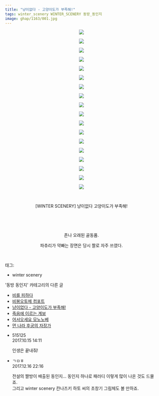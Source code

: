 ```yaml
---
title: "냥이없다 - 고양이도가 부족해!"
tags: winter_scenery WINTER_SCENERY 동방_동인지
image: ghap/1163/001.jpg
---
```

<div class="article">
<p style="text-align: center; clear: none; float: none;"><img src="{{ site.nasurl }}/ghap/1163/001.jpg"/></p>
<p style="text-align: center; clear: none; float: none;"><img src="{{ site.nasurl }}/ghap/1163/002.jpg"/></p>
<p style="text-align: center; clear: none; float: none;"><img src="{{ site.nasurl }}/ghap/1163/003.jpg"/></p>
<p style="text-align: center; clear: none; float: none;"><img src="{{ site.nasurl }}/ghap/1163/004.jpg"/></p>
<p style="text-align: center; clear: none; float: none;"><img src="{{ site.nasurl }}/ghap/1163/005.jpg"/></p>
<p style="text-align: center; clear: none; float: none;"><img src="{{ site.nasurl }}/ghap/1163/006.jpg"/></p>
<p style="text-align: center; clear: none; float: none;"><img src="{{ site.nasurl }}/ghap/1163/007.jpg"/></p>
<p style="text-align: center; clear: none; float: none;"><img src="{{ site.nasurl }}/ghap/1163/008.jpg"/></p>
<p style="text-align: center; clear: none; float: none;"><img src="{{ site.nasurl }}/ghap/1163/009.jpg"/></p>
<p style="text-align: center; clear: none; float: none;"><img src="{{ site.nasurl }}/ghap/1163/010.jpg"/></p>
<p style="text-align: center; clear: none; float: none;"><img src="{{ site.nasurl }}/ghap/1163/011.jpg"/></p>
<p style="text-align: center; clear: none; float: none;"><img src="{{ site.nasurl }}/ghap/1163/012.jpg"/></p>
<p style="text-align: center; clear: none; float: none;"><img src="{{ site.nasurl }}/ghap/1163/013.jpg"/></p>
<p style="text-align: center; clear: none; float: none;"><img src="{{ site.nasurl }}/ghap/1163/014.jpg"/></p>
<p style="text-align: center; clear: none; float: none;"><img src="{{ site.nasurl }}/ghap/1163/015.jpg"/></p>
<p style="text-align: center; clear: none; float: none;"><img src="{{ site.nasurl }}/ghap/1163/016.jpg"/></p>
<p style="text-align: center; clear: none; float: none;"><img src="{{ site.nasurl }}/ghap/1163/017.jpg"/></p>
<p style="text-align: center; clear: none; float: none;"><img src="{{ site.nasurl }}/ghap/1163/018.jpg"/></p>
<p style="text-align: center; clear: none; float: none;"><br/></p>
<p style="text-align: center; clear: none; float: none;">[WINTER SCENERY] 냥이없다 고양이도가 부족해!</p>
<p style="text-align: center; clear: none; float: none;"><br/></p>
<p style="text-align: center; clear: none; float: none;"><br/></p>
<p style="text-align: center; clear: none; float: none;">존나 오래된 골동품.</p>
<p style="text-align: center; clear: none; float: none;">파츄리가 약빠는 장면은 당시 짤로 자주 쓰였다.</p>
<p><br/></p>
</div><div class="tagTrail">
<p>태그: </p>
<ul>
<li>winter scenery</li>
</ul>
</div><div class="another">
<p>'동방 동인지' 카테고리의 다른 글</p>
<ul>
<li><a href="/2016-07-28-ghap_1166">비를 피하다</a></li>
<li><a href="/2016-07-28-ghap_1165">비봉오토메 컴포트</a></li>
<li><a href="/2016-07-28-ghap_1163">냥이없다 - 고양이도가 부족해!</a></li>
<li><a href="/2016-07-27-ghap_1162">죽음에 이르는 계보</a></li>
<li><a href="/2016-07-27-ghap_1161">어서오세요 모노노베</a></li>
<li><a href="/2016-07-27-ghap_1160">먼 나라 후궁의 자장가</a></li>
</ul>
</div><div class="cb_module cb_fluid">
<div class="cb_wrt cb_profile">
<div class="comment">
<ul>
<li class="cb_thumb_off" id="comment15105972">
<div class="cb_comment_area">
<div class="cb_info_area">
<div class="cb_section">
<span class="cb_nick_name">515125</span>
</div>
<div class="cb_section">
<span class="cb_date">2017.10.15 14:11 </span>
</div>
</div>
<div class="cb_dsc_comment">
<p class="cb_dsc">
											인생은 끝내줘!
										</p>
</div>
</div></li>
<li class="cb_thumb_off" id="comment15153547">
<div class="cb_comment_area">
<div class="cb_info_area">
<div class="cb_section">
<span class="cb_nick_name">ㄱㅁㅎ</span>
</div>
<div class="cb_section">
<span class="cb_date">2017.12.16 22:16 </span>
</div>
</div>
<div class="cb_dsc_comment">
<p class="cb_dsc">
											전설의 짤방이 배출된 동인지... 동인지 하나로 패러디 이렇게 많이 나온 것도 드물죠.<br/>
그리고 winter scenery 칸나즈키 하토 씨의 초창기 그림체도 볼 만하죠.
										</p>
</div>
</div></li>
</ul>
</div>
</div><!-- commentList close -->
</div>
<br/>
<p id="refer"></p>
<br/>
